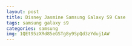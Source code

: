```yaml
---
layout: post
title: Disney Jasmine Samsung Galaxy S9 Case
tags: samsung galaxy s9
categories: samsung
img: 1QEt95zXRd85eGSTg8y9SpQd3zYduj1AW
---
```

